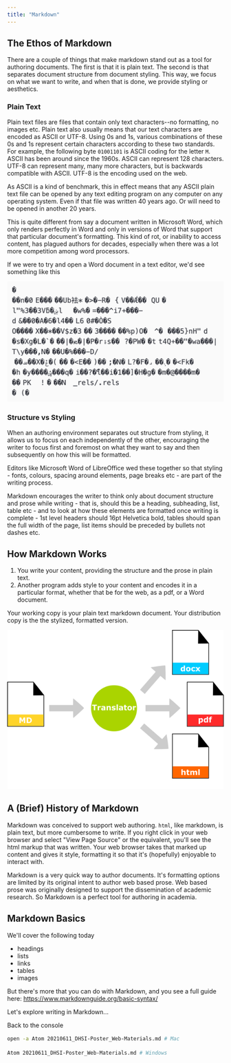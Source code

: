 ```yaml
---
title: "Markdown"
---
```


## The Ethos of Markdown

There are a couple of things that make markdown stand out as a tool for authoring documents. The first is that it is plain text. The second is that separates document structure from document styling. This way, we focus on what we want to write, and when that is done, we provide styling or aesthetics.

### Plain Text

Plain text files are files that contain only text characters--no formatting, no images etc. Plain text also usually means that our text characters are encoded as ASCII or UTF-8. Using 0s and 1s, various combinations of these 0s and 1s represent certain characters according to these two standards. For example, the following byte `01001101` is ASCII coding for the letter `M`. ASCII has been around since the 1960s. ASCII can represent 128 characters. UTF-8 can represent many, many more characters, but is backwards compatible with ASCII. UTF-8 is the encoding used on the web.

As ASCII is a kind of benchmark, this in effect means that any ASCII plain text file can be opened by any text editing program on any computer on any operating system. Even if that file was written 40 years ago. Or will need to be opened in another 20 years.

This is quite different from say a document written in Microsoft Word, which only renders perfectly in Word and only in versions of Word that support that particular document\'s formatting. This kind of rot, or inability to access content, has plagued authors for decades, especially when there was a lot more competition among word processors.

If we were to try and open a Word document in a text editor, we\'d see something like this

![](images/word-in-text.png)

### Structure vs Styling

When an authoring environment separates out structure from styling, it allows us to focus on each independently of the other, encouraging the writer to focus first and foremost on what they want to say and then subsequently on how this will be formatted.

Editors like Microsoft Word of LibreOffice wed these together so that styling - fonts, colours, spacing around elements, page breaks etc - are part of the writing process.

Markdown encourages the writer to think only about document structure and prose while writing - that is, should this be a heading, subheading, list, table etc - and to look at how these elements are formatted once writing is complete - 1st level headers should 16pt Helvetica bold, tables should span the full width of the page, list items should be preceded by bullets not dashes etc.

## How Markdown Works

1. You write your content, providing the structure and the prose in plain text.
2. Another program adds style to your content and encodes it in a particular format, whether that be for the web, as a pdf, or a Word document.

Your working copy is your plain text markdown document. Your distribution copy is the the stylized, formatted version.

![](images/markdown-translation.png)

## A (Brief) History of Markdown

Markdown was conceived to support web authoring. `html`, like markdown, is plain text, but more cumbersome to write. If you right click in your web browser and select \"View Page Source\" or the equivalent, you'll see the html markup that was written. Your web browser takes that marked up content and gives it style, formatting it so that it\'s (hopefully) enjoyable to interact with.

Markdown is a very quick way to author documents. It\'s formatting options are limited by its original intent to author web based prose. Web based prose was originally designed to support the dissemination of academic research. So Markdown is a perfect tool for authoring in academia.

## Markdown Basics

We\'ll cover the following today

  * headings
  * lists
  * links
  * tables
  * images

But there\'s more that you can do with Markdown, and you see a full guide here: https://www.markdownguide.org/basic-syntax/

Let\'s explore writing in Markdown...

Back to the console

```bash
open -a Atom 20210611_DHSI-Poster_Web-Materials.md # Mac

Atom 20210611_DHSI-Poster_Web-Materials.md # Windows
```
